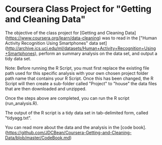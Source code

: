 # Coursera Class Project for "Getting and Cleaning Data"

The objective of the class project for [Getting and Cleaning Data] (https://www.coursera.org/learn/data-cleaning) was to read in the ["Human Activity Recognition Using Smartphones" data set] (http://archive.ics.uci.edu/ml/datasets/Human+Activity+Recognition+Using+Smartphones), perform an summary analysis on the data set, and output a tidy data set.

Note: Before running the R Script, you must first replace the existing file path used for this specific analysis with your own chosen project folder path name that contains your R Script.  Once this has been changed, the R Script will then create a sub-folder called "Project" to "house" the data files that are then downloaded and unzipped.

Once the steps above are completed, you can run the R script (run_analysis.R).

The output of the R script is a tidy data set in tab-delimited form, called "tidyagg.txt".

You can read more about the data and the analysis in the [code book].(https://github.com/JDCBean/Coursera-Getting-and-Cleaning-Data/blob/master/CodeBook.md)

